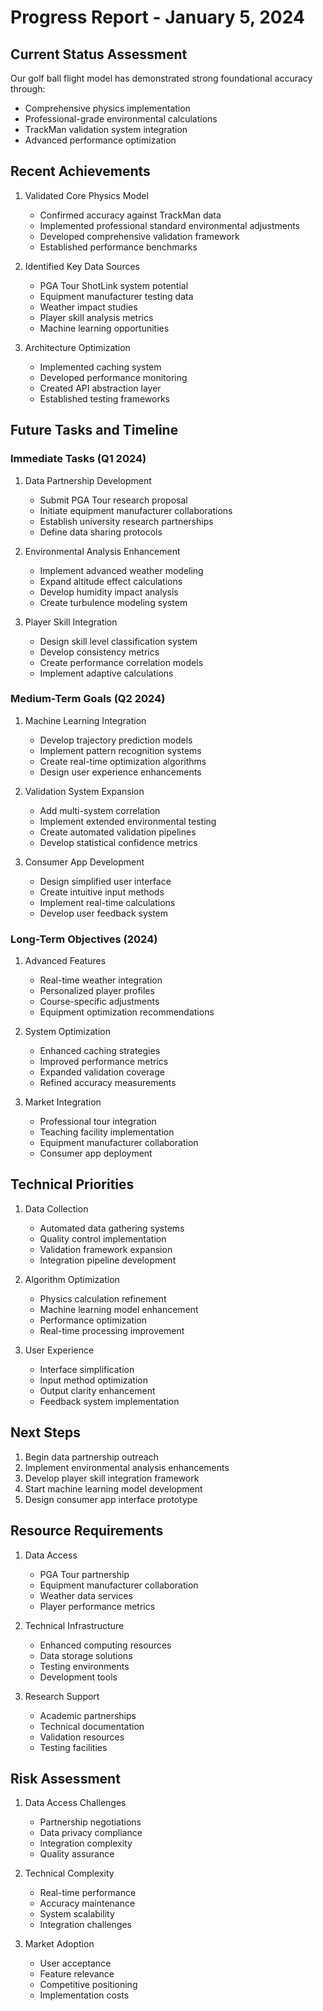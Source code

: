 # Progress Report - January 5, 2024

## Current Status Assessment
Our golf ball flight model has demonstrated strong foundational accuracy through:
- Comprehensive physics implementation
- Professional-grade environmental calculations
- TrackMan validation system integration
- Advanced performance optimization

## Recent Achievements
1. Validated Core Physics Model
   - Confirmed accuracy against TrackMan data
   - Implemented professional standard environmental adjustments
   - Developed comprehensive validation framework
   - Established performance benchmarks

2. Identified Key Data Sources
   - PGA Tour ShotLink system potential
   - Equipment manufacturer testing data
   - Weather impact studies
   - Player skill analysis metrics
   - Machine learning opportunities

3. Architecture Optimization
   - Implemented caching system
   - Developed performance monitoring
   - Created API abstraction layer
   - Established testing frameworks

## Future Tasks and Timeline

### Immediate Tasks (Q1 2024)
1. Data Partnership Development
   - Submit PGA Tour research proposal
   - Initiate equipment manufacturer collaborations
   - Establish university research partnerships
   - Define data sharing protocols

2. Environmental Analysis Enhancement
   - Implement advanced weather modeling
   - Expand altitude effect calculations
   - Develop humidity impact analysis
   - Create turbulence modeling system

3. Player Skill Integration
   - Design skill level classification system
   - Develop consistency metrics
   - Create performance correlation models
   - Implement adaptive calculations

### Medium-Term Goals (Q2 2024)
1. Machine Learning Integration
   - Develop trajectory prediction models
   - Implement pattern recognition systems
   - Create real-time optimization algorithms
   - Design user experience enhancements

2. Validation System Expansion
   - Add multi-system correlation
   - Implement extended environmental testing
   - Create automated validation pipelines
   - Develop statistical confidence metrics

3. Consumer App Development
   - Design simplified user interface
   - Create intuitive input methods
   - Implement real-time calculations
   - Develop user feedback system

### Long-Term Objectives (2024)
1. Advanced Features
   - Real-time weather integration
   - Personalized player profiles
   - Course-specific adjustments
   - Equipment optimization recommendations

2. System Optimization
   - Enhanced caching strategies
   - Improved performance metrics
   - Expanded validation coverage
   - Refined accuracy measurements

3. Market Integration
   - Professional tour integration
   - Teaching facility implementation
   - Equipment manufacturer collaboration
   - Consumer app deployment

## Technical Priorities
1. Data Collection
   - Automated data gathering systems
   - Quality control implementation
   - Validation framework expansion
   - Integration pipeline development

2. Algorithm Optimization
   - Physics calculation refinement
   - Machine learning model enhancement
   - Performance optimization
   - Real-time processing improvement

3. User Experience
   - Interface simplification
   - Input method optimization
   - Output clarity enhancement
   - Feedback system implementation

## Next Steps
1. Begin data partnership outreach
2. Implement environmental analysis enhancements
3. Develop player skill integration framework
4. Start machine learning model development
5. Design consumer app interface prototype

## Resource Requirements
1. Data Access
   - PGA Tour partnership
   - Equipment manufacturer collaboration
   - Weather data services
   - Player performance metrics

2. Technical Infrastructure
   - Enhanced computing resources
   - Data storage solutions
   - Testing environments
   - Development tools

3. Research Support
   - Academic partnerships
   - Technical documentation
   - Validation resources
   - Testing facilities

## Risk Assessment
1. Data Access Challenges
   - Partnership negotiations
   - Data privacy compliance
   - Integration complexity
   - Quality assurance

2. Technical Complexity
   - Real-time performance
   - Accuracy maintenance
   - System scalability
   - Integration challenges

3. Market Adoption
   - User acceptance
   - Feature relevance
   - Competitive positioning
   - Implementation costs
